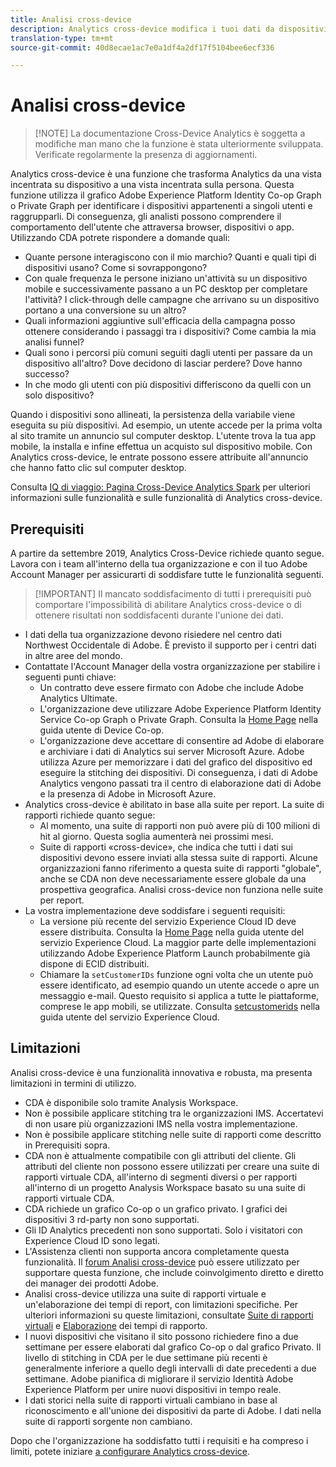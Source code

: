 ```yaml
---
title: Analisi cross-device
description: Analytics cross-device modifica i tuoi dati da dispositivi incentrati su tipo di dispositivo incentrando insieme i dati dei dispositivi.
translation-type: tm+mt
source-git-commit: 40d8ecae1ac7e0a1df4a2df17f5104bee6ecf336

---
```



# Analisi cross-device

> [!NOTE] La documentazione Cross-Device Analytics è soggetta a modifiche man mano che la funzione è stata ulteriormente sviluppata. Verificate regolarmente la presenza di aggiornamenti.

Analytics cross-device è una funzione che trasforma Analytics da una vista incentrata su dispositivo a una vista incentrata sulla persona. Questa funzione utilizza il grafico Adobe Experience Platform Identity Co-op Graph o Private Graph per identificare i dispositivi appartenenti a singoli utenti e raggrupparli. Di conseguenza, gli analisti possono comprendere il comportamento dell'utente che attraversa browser, dispositivi o app. Utilizzando CDA potrete rispondere a domande quali:

* Quante persone interagiscono con il mio marchio? Quanti e quali tipi di dispositivi usano? Come si sovrappongono?
* Con quale frequenza le persone iniziano un'attività su un dispositivo mobile e successivamente passano a un PC desktop per completare l'attività? I click-through delle campagne che arrivano su un dispositivo portano a una conversione su un altro?
* Quali informazioni aggiuntive sull'efficacia della campagna posso ottenere considerando i passaggi tra i dispositivi? Come cambia la mia analisi funnel?
* Quali sono i percorsi più comuni seguiti dagli utenti per passare da un dispositivo all'altro? Dove decidono di lasciar perdere? Dove hanno successo?
* In che modo gli utenti con più dispositivi differiscono da quelli con un solo dispositivo?

Quando i dispositivi sono allineati, la persistenza della variabile viene eseguita su più dispositivi. Ad esempio, un utente accede per la prima volta al sito tramite un annuncio sul computer desktop. L'utente trova la tua app mobile, la installa e infine effettua un acquisto sul dispositivo mobile. Con Analytics cross-device, le entrate possono essere attribuite all'annuncio che hanno fatto clic sul computer desktop.

Consulta [IQ di viaggio: Pagina Cross-Device Analytics Spark](http://adobe.ly/aacda) per ulteriori informazioni sulle funzionalità e sulle funzionalità di Analytics cross-device.

## Prerequisiti

A partire da settembre 2019, Analytics Cross-Device richiede quanto segue. Lavora con i team all'interno della tua organizzazione e con il tuo Adobe Account Manager per assicurarti di soddisfare tutte le funzionalità seguenti.

> [!IMPORTANT] Il mancato soddisfacimento di tutti i prerequisiti può comportare l'impossibilità di abilitare Analytics cross-device o di ottenere risultati non soddisfacenti durante l'unione dei dati.

* I dati della tua organizzazione devono risiedere nel centro dati Northwest Occidentale di Adobe. È previsto il supporto per i centri dati in altre aree del mondo.
* Contattate l'Account Manager della vostra organizzazione per stabilire i seguenti punti chiave:
   * Un contratto deve essere firmato con Adobe che include Adobe Analytics Ultimate.
   * L'organizzazione deve utilizzare Adobe Experience Platform Identity Service Co-op Graph o Private Graph. Consulta la [Home Page](https://docs.adobe.com/content/help/en/device-co-op/using/home.html) nella guida utente di Device Co-op.
   * L'organizzazione deve accettare di consentire ad Adobe di elaborare e archiviare i dati di Analytics sui server Microsoft Azure. Adobe utilizza Azure per memorizzare i dati del grafico del dispositivo ed eseguire la stitching dei dispositivi. Di conseguenza, i dati di Adobe Analytics vengono passati tra il centro di elaborazione dati di Adobe e la presenza di Adobe in Microsoft Azure.
* Analytics cross-device è abilitato in base alla suite per report. La suite di rapporti richiede quanto segue:
   * Al momento, una suite di rapporti non può avere più di 100 milioni di hit al giorno. Questa soglia aumenterà nei prossimi mesi.
   * Suite di rapporti «cross-device», che indica che tutti i dati sui dispositivi devono essere inviati alla stessa suite di rapporti. Alcune organizzazioni fanno riferimento a questa suite di rapporti "globale", anche se CDA non deve necessariamente essere globale da una prospettiva geografica. Analisi cross-device non funziona nelle suite per report.
* La vostra implementazione deve soddisfare i seguenti requisiti:
   * La versione più recente del servizio Experience Cloud ID deve essere distribuita. Consulta la [Home Page](https://docs.adobe.com/content/help/en/id-service/using/home.html) nella guida utente del servizio Experience Cloud. La maggior parte delle implementazioni utilizzando Adobe Experience Platform Launch probabilmente già dispone di ECID distribuiti.
   * Chiamare la `setCustomerIDs` funzione ogni volta che un utente può essere identificato, ad esempio quando un utente accede o apre un messaggio e-mail. Questo requisito si applica a tutte le piattaforme, comprese le app mobili, se utilizzate. Consulta [setcustomerids](https://docs.adobe.com/content/help/en/id-service/using/id-service-api/methods/setcustomerids.html) nella guida utente del servizio Experience Cloud.

## Limitazioni

Analisi cross-device è una funzionalità innovativa e robusta, ma presenta limitazioni in termini di utilizzo.

* CDA è disponibile solo tramite Analysis Workspace.
* Non è possibile applicare stitching tra le organizzazioni IMS. Accertatevi di non usare più organizzazioni IMS nella vostra implementazione.
* Non è possibile applicare stitching nelle suite di rapporti come descritto in Prerequisiti sopra.
* CDA non è attualmente compatibile con gli attributi del cliente. Gli attributi del cliente non possono essere utilizzati per creare una suite di rapporti virtuale CDA, all'interno di segmenti diversi o per rapporti all'interno di un progetto Analysis Workspace basato su una suite di rapporti virtuale CDA.
* CDA richiede un grafico Co-op o un grafico privato. I grafici dei dispositivi 3 rd-party non sono supportati.
* Gli ID Analytics precedenti non sono supportati. Solo i visitatori con Experience Cloud ID sono legati.
* L'Assistenza clienti non supporta ancora completamente questa funzionalità. Il [forum Analisi cross-device](https://forums.adobe.com/community/experience-cloud/analytics-cloud/analytics/cross-device-analytics/overview) può essere utilizzato per supportare questa funzione, che include coinvolgimento diretto e diretto dei manager dei prodotti Adobe.
* Analisi cross-device utilizza una suite di rapporti virtuale e un'elaborazione dei tempi di report, con limitazioni specifiche. Per ulteriori informazioni su queste limitazioni, consultate [Suite di rapporti virtuali](../vrs/vrs-about.md) e [Elaborazione](../vrs/vrs-report-time-processing.md) dei tempi di rapporto.
* I nuovi dispositivi che visitano il sito possono richiedere fino a due settimane per essere elaborati dal grafico Co-op o dal grafico Privato. Il livello di stitching in CDA per le due settimane più recenti è generalmente inferiore a quello degli intervalli di date precedenti a due settimane. Adobe pianifica di migliorare il servizio Identità Adobe Experience Platform per unire nuovi dispositivi in tempo reale.
* I dati storici nella suite di rapporti virtuali cambiano in base al riconoscimento e all'unione dei dispositivi da parte di Adobe. I dati nella suite di rapporti sorgente non cambiano.

Dopo che l'organizzazione ha soddisfatto tutti i requisiti e ha compreso i limiti, potete iniziare [a configurare Analytics cross-device](cda-setup.md).
